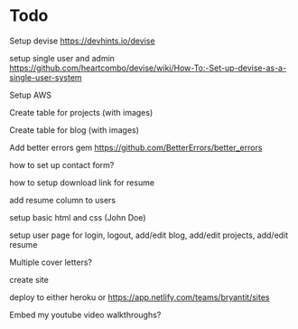 # Todo

Setup devise
https://devhints.io/devise

setup single user and admin
https://github.com/heartcombo/devise/wiki/How-To:-Set-up-devise-as-a-single-user-system

Setup AWS

Create table for projects (with images)

Create table for blog (with images)

Add better errors gem
https://github.com/BetterErrors/better_errors

how to set up contact form?

how to setup download link for resume

add resume column to users

setup basic html and css (John Doe)

setup user page for login, logout, add/edit blog, add/edit projects, add/edit resume

Multiple cover letters?

create site

deploy to either heroku or https://app.netlify.com/teams/bryantit/sites

Embed my youtube video walkthroughs?
